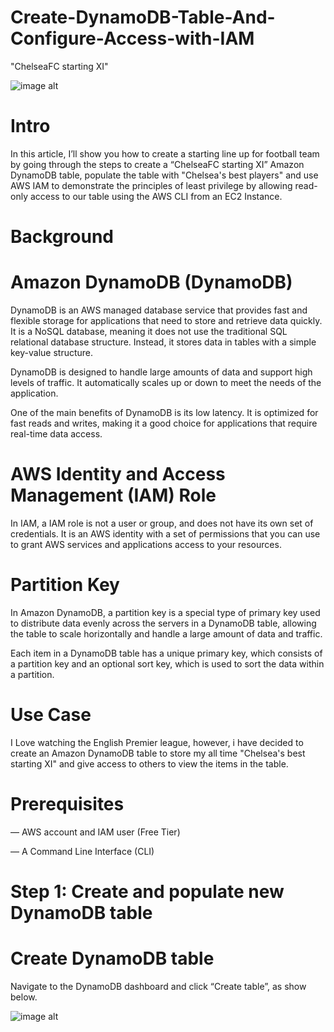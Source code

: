 # Create-DynamoDB-Table-And-Configure-Access-with-IAM
"ChelseaFC starting XI"

![image alt]()

# Intro 

In this article, I’ll show you how to create a starting line up for football team  by going through the steps to create a “ChelseaFC starting XI” Amazon DynamoDB table, populate the table with "Chelsea's best players" and use AWS IAM to demonstrate the principles of least privilege by allowing read-only access to our table using the AWS CLI from an EC2 Instance.

# Background

# Amazon DynamoDB (DynamoDB)

DynamoDB is an AWS managed database service that provides fast and flexible storage for applications that need to store and retrieve data quickly. It is a NoSQL database, meaning it does not use the traditional SQL relational database structure. Instead, it stores data in tables with a simple key-value structure.

DynamoDB is designed to handle large amounts of data and support high levels of traffic. It automatically scales up or down to meet the needs of the application.

One of the main benefits of DynamoDB is its low latency. It is optimized for fast reads and writes, making it a good choice for applications that require real-time data access.

# AWS Identity and Access Management (IAM) Role

In IAM, a IAM role is not a user or group, and does not have its own set of credentials. It is an AWS identity with a set of permissions that you can use to grant AWS services and applications access to your resources.


# Partition Key

In Amazon DynamoDB, a partition key is a special type of primary key used to distribute data evenly across the servers in a DynamoDB table, allowing the table to scale horizontally and handle a large amount of data and traffic.

Each item in a DynamoDB table has a unique primary key, which consists of a partition key and an optional sort key, which is used to sort the data within a partition.

# Use Case

I Love watching the English Premier league, however, i have decided to create an Amazon DynamoDB table to store my all time "Chelsea's best starting XI" and give access to others to view the items in the table.

# Prerequisites

— AWS account and IAM user (Free Tier)

— A Command Line Interface (CLI)


# Step 1: Create and populate new DynamoDB table

# Create DynamoDB table

Navigate to the DynamoDB dashboard and click “Create table”, as show below.

![image alt]()




